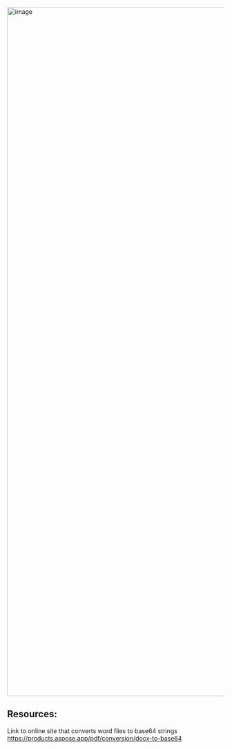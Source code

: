 <img width="1594" alt="image" src="https://github.com/paulshorey/word-editor-poc/assets/7524065/0d2c468e-c5d8-4281-a4fc-de4b19ab1c66">

## Resources:

Link to online site that converts word files to base64 strings
https://products.aspose.app/pdf/conversion/docx-to-base64

